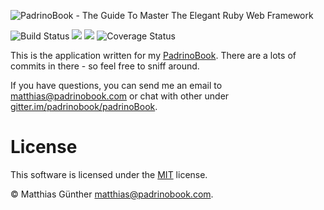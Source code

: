 ![PadrinoBook - The Guide To Master The Elegant Ruby Web Framework](https://raw.githubusercontent.com/wikimatze/padrinobook/master/images/logo.png "PadrinoBook - The Guide To Master The Elegant Ruby Web Framework")

![Build Status](https://travis-ci.org/padrinobook/job-vacancy.svg?branch=master)
[![](https://img.shields.io/gitter/room/padrinobook/padrinobook.svg)](https://gitter.im/padrinobook/padrinobook)
[![](https://img.shields.io/twitter/follow/padrinobook.svg?label=Follow&style=social)](https://twitter.com/padrinobook)
![Coverage Status](https://coveralls.io/repos/github/padrinobook/job-vacancy/badge.svg?branch=master)


This is the application written for my [PadrinoBook](https://padrinobook.com). There are a lots of commits in there - so
feel free to sniff around.


If you have questions, you can send me an email to <matthias@padrinobook.com> or chat with other under
[gitter.im/padrinobook/padrinoBook](https://gitter.im/padrinobook/padrinobook).


# License

This software is licensed under the [MIT](http://en.wikipedia.org/wiki/MIT_License) license.

© Matthias Günther <matthias@padrinobook.com>.

